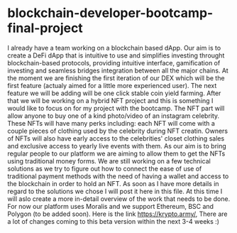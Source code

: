 # blockchain-developer-bootcamp-final-project


I already have a team working on a blockchain based dApp. Our aim is to create a DeFi dApp that is intuitive to use and simplifies investing throught blockchain-based protocols, providing intuitive interface, gamification of investing and seamless bridges integration between all the major chains. At the moment we are finishing the first iteration of our DEX which will be the first feature (actualy aimed for a little more experienced user). The next feature we will be adding will be one click stable coin yield farming. After that we will be working on a hybrid NFT project and this is something I would like to focus on for my project with the bootcamp. The NFT part will allow anyone to buy one of a kind photo/video of an instagram celebrity. These NFTs will have many perks including: each NFT will come with a couple pieces of clothing used by the celebrity during NFT creatin. Owners of NFTs will also have early access to the celebrities' closet clothing sales and exclusive access to yearly live events with them. As our aim is to bring regular people to our platform we are aiming to allow them to get the NFTs using traditional money forms. We are still working on a few technical solutions as we try to figure out how to connect the ease of use of traditional payment methods with the need of having a wallet and access to the blockchain in order to hold an NFT. As soon as I have more details in regard to the solutions we chose I will post it here in this file. At this time I will aslo create a more in-detail overview of the work that needs to be done. For now our platform uses Moralis and we support Ethereum, BSC and Polygon (to be added soon). Here is the link https://krypto.army/, There are a lot of changes coming to this beta version within the next 3-4 weeks :) 
